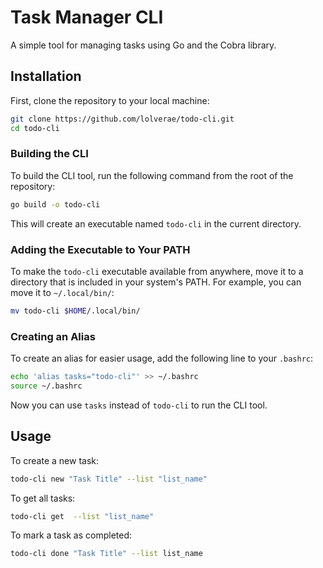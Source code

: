 # Task Manager CLI

A simple tool for managing tasks using Go and the Cobra library.

## Installation

First, clone the repository to your local machine:

```bash
git clone https://github.com/lolverae/todo-cli.git
cd todo-cli
```

### Building the CLI

To build the CLI tool, run the following command from the root of the repository:

```bash
go build -o todo-cli
```

This will create an executable named `todo-cli` in the current directory.

### Adding the Executable to Your PATH

To make the `todo-cli` executable available from anywhere, move it to a directory that is included in your system's PATH. For example, you can move it to `~/.local/bin/`:

```bash
mv todo-cli $HOME/.local/bin/
```
### Creating an Alias

To create an alias for easier usage, add the following line to your `.bashrc`:

```bash
echo 'alias tasks="todo-cli"' >> ~/.bashrc
source ~/.bashrc
```

Now you can use `tasks` instead of `todo-cli` to run the CLI tool.

## Usage

To create a new task:
```bash
todo-cli new "Task Title" --list "list_name"
```

To get all tasks:
```bash
todo-cli get  --list "list_name"
```

To mark a task as completed:

```bash
todo-cli done "Task Title" --list list_name
```

